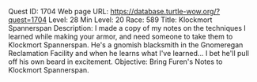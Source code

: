 Quest ID: 1704
Web page URL: https://database.turtle-wow.org/?quest=1704
Level: 28
Min Level: 20
Race: 589
Title: Klockmort Spannerspan
Description: I made a copy of my notes on the techniques I learned while making your armor, and need someone to take them to Klockmort Spannerspan. He's a gnomish blacksmith in the Gnomeregan Reclamation Facility and when he learns what I've learned... I bet he'll pull off his own beard in excitement.
Objective: Bring Furen's Notes to Klockmort Spannerspan.
